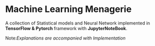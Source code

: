 # Machine Learning Menagerie

A collection of Statistical models and Neural Network implemented in **TensorFlow & Pytorch** framework with **JupyterNoteBook**.

Note:*Explanations are accompanied with Implementation*
